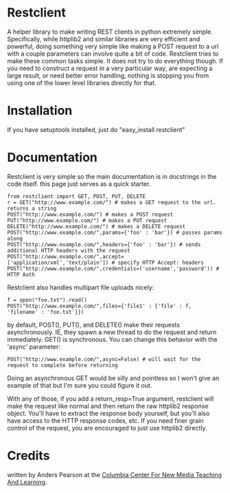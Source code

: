 Restclient
==========

A helper library to make writing REST clients in python extremely
simple. Specifically, while httplib2 and similar libraries are very
efficient and powerful, doing something very simple like making a POST
request to a url with a couple parameters can involve quite a bit of
code. Restclient tries to make these common tasks simple. It does not
try to do everything though. If you need to construct a request in a
very particular way, are expecting a large result, or need better
error handling, nothing is stopping you from using one of the lower
level libraries directly for that. 

Installation
============

If you have setuptools installed, just do "easy_install restclient"


Documentation
=============

Restclient is very simple so the main documentation is in docstrings in the code itself. this page just serves as a quick starter.


    from restclient import GET, POST, PUT, DELETE
    r = GET("http://www.example.com/") # makes a GET request to the url. returns a string 
    POST("http://www.example.com/") # makes a POST request
    PUT("http://www.example.com/") # makes a PUT request
    DELETE("http://www.example.com/") # makes a DELETE request
    POST("http://www.example.com/",params={'foo' : 'bar'}) # passes params along
    POST("http://www.example.com/",headers={'foo' : 'bar'}) # sends additional HTTP headers with the request
    POST("http://www.example.com/",accept=['application/xml','text/plain']) # specify HTTP Accept: headers
    POST("http://www.example.com/",credentials=('username','password')) # HTTP Auth

Restclient also handles multipart file uploads nicely:

    f = open("foo.txt").read()
    POST("http://www.example.com/",files={'file1' : {'file' : f, 'filename' : 'foo.txt'}})


by default, POST(), PUT(), and DELETE() make their requests asynchronously. IE, they spawn a new thread to do the request and return immediately. GET() is synchronous. You can change this behavior with the 'async' parameter:

    POST("http://www.example.com/",async=False) # will wait for the request to complete before returning

Doing an asynchronous GET would be silly and pointless so I won't give an example of that but I'm sure you could figure it out.

With any of those, if you add a return_resp=True argument, restclient
will make the request like normal and then return the raw httplib2
response object. You'll have to extract the response body yourself,
but you'll also have access to the HTTP response codes, etc. If you
need finer grain control of the request, you are encouraged to just
use httplib2 directly. 

Credits
=======

written by Anders Pearson at the [Columbia Center For New Media Teaching And Learning](http://ccnmtl.columbia.edu/).
